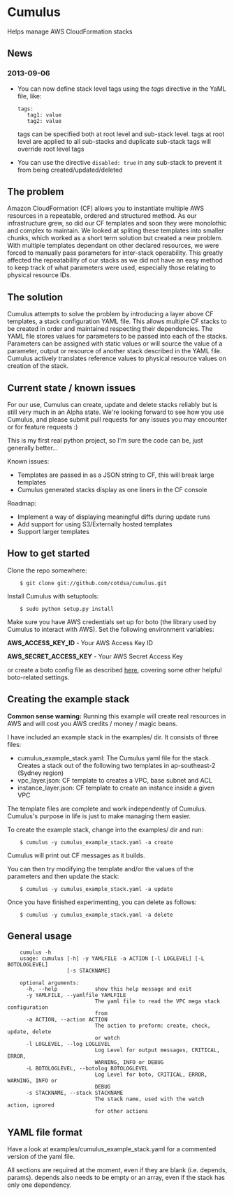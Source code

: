 Cumulus
=======

Helps manage AWS CloudFormation stacks


News
----------------------------------
### 2013-09-06
+ You can now define stack level tags using the _tags_ directive in the YaML file, like:

   ```
   tags:
      tag1: value
      tag2: value
   ```
   tags can be specified both at root level and sub-stack level. tags at root level are applied to all sub-stacks and duplicate sub-stack tags will override root level tags
+ You can use the directive `disabled: true` in any sub-stack to prevent it from being created/updated/deleted

The problem
----------------------------------

Amazon CloudFormation (CF) allows you to instantiate multiple AWS resources in a repeatable, ordered and structured method. As our infrastructure grew, so did our CF templates and soon they were monolothic and complex to maintain. We looked at spliting these templates into smaller chunks, which worked as a short term solution but created a new problem. With multiple templates dependant on other declared resources, we were forced to manually pass parameters for inter-stack operability. This greatly affected the repeatability of our stacks as we did not have an easy method to keep track of what parameters were used, especially those relating to physical resource IDs.

The solution
------------

Cumulus attempts to solve the problem by introducing a layer above CF templates, a stack configuration YAML file. This allows multiple CF stacks to be created in order and maintained respecting their dependencies. The YAML file stores values for parameters to be passed into each of the stacks. Parameters can be assigned with static values or will source the value of a parameter, output or resource of another stack described in the YAML file.  Cumulus actively translates reference values to physical resource values on creation of the stack.

Current state / known issues
----------------------------

For our use, Cumulus can create, update and delete stacks reliably but is still very much in an Alpha state. We're looking forward to see how you use Cumulus, and please submit pull requests for any issues you may encounter or for feature requests :)

This is my first real python project, so I'm sure the code can be, just generally better...

Known issues:

* Templates are passed in as a JSON string to CF, this will break large templates
* Cumulus generated stacks display as one liners in the CF console

Roadmap:

* Implement a way of displaying meaningful diffs during update runs
* Add support for using S3/Externally hosted templates
* Support larger templates

How to get started
----------------

Clone the repo somewhere:

        $ git clone git://github.com/cotdsa/cumulus.git

Install Cumulus with setuptools:

        $ sudo python setup.py install

Make sure you have AWS credentials set up for boto (the library used by Cumulus to interact with AWS). Set the following environment variables:

**AWS_ACCESS_KEY_ID** - Your AWS Access Key ID

**AWS_SECRET_ACCESS_KEY** - Your AWS Secret Access Key

or create a boto config file as described [here](http://code.google.com/p/boto/wiki/BotoConfig), covering some other helpful boto-related settings.

Creating the example stack
--------------------------

**Common sense warning:** Running this example will create real resources in AWS and will cost you AWS credits / money / magic beans.

I have included an example stack in the examples/ dir. It consists of three files:

* cumulus\_example\_stack.yaml: The Cumulus yaml file for the stack. Creates a stack out of the following two templates in ap-southeast-2 (Sydney region)
* vpc\_layer.json: CF template to creates a VPC, base subnet and ACL
* instance\_layer.json: CF template to create an instance inside a given VPC

The template files are complete and work independently of Cumulus. Cumulus's purpose in life is just to make managing them easier.

To create the example stack, change into the examples/ dir and run:

        $ cumulus -y cumulus_example_stack.yaml -a create

Cumulus will print out CF messages as it builds.

You can then try modifying the template and/or the values of the parameters and then update the stack:

        $ cumulus -y cumulus_example_stack.yaml -a update

Once you have finished experimenting, you can delete as follows:

        $ cumulus -y cumulus_example_stack.yaml -a delete

General usage
-------------

        cumulus -h
        usage: cumulus [-h] -y YAMLFILE -a ACTION [-l LOGLEVEL] [-L BOTOLOGLEVEL]
                       [-s STACKNAME]

        optional arguments:
          -h, --help            show this help message and exit
          -y YAMLFILE, --yamlfile YAMLFILE
                                The yaml file to read the VPC mega stack configuration
                                from
          -a ACTION, --action ACTION
                                The action to preform: create, check, update, delete
                                or watch
          -l LOGLEVEL, --log LOGLEVEL
                                Log Level for output messages, CRITICAL, ERROR,
                                WARNING, INFO or DEBUG
          -L BOTOLOGLEVEL, --botolog BOTOLOGLEVEL
                                Log Level for boto, CRITICAL, ERROR, WARNING, INFO or
                                DEBUG
          -s STACKNAME, --stack STACKNAME
                                The stack name, used with the watch action, ignored
                                for other actions

YAML file format
----------------

Have a look at examples/cumulus\_example\_stack.yaml for a commented version of the yaml file.

All sections are required at the moment, even if they are blank (i.e. depends, params). depends also needs to be empty or an array, even if the stack has only one dependency.
